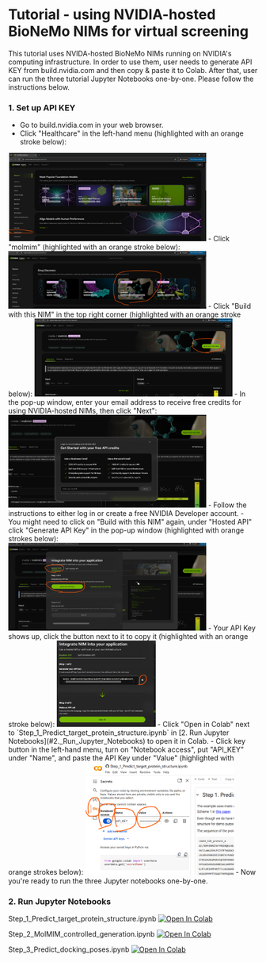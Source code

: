 # Tutorial - using NVIDIA-hosted BioNeMo NIMs for virtual screening
This tutorial uses NVIDA-hosted BioNeMo NIMs running on NVIDIA's computing infrastructure. In order to use them, user needs to generate API KEY from build.nvidia.com and then copy & paste it to Colab. After that, user can run the three tutorial Jupyter Notebooks one-by-one. Please follow the instructions below.
### 1. Set up API KEY
- Go to build.nvidia.com in your web browser.
- Click "Healthcare" in the left-hand menu (highlighted with an orange stroke below):
<img src="images/click_on_Healthcare.png" alt="Alt text" width="400">
- Click "molmim" (highlighted with an orange stroke below):
<img src="images/click_on_MolMIM.png" alt="Alt text" width="400">
- Click "Build with this NIM" in the top right corner (highlighted with an orange stroke below):
<img src="images/click_build_with_this_NIM.png" alt="Alt text" width="400">
- In the pop-up window, enter your email address to receive free credits for using NVIDIA-hosted NIMs, then click "Next":  
<img src="images/register_email.png" alt="Alt text" width="400">
- Follow the instructions to either log in or create a free NVIDIA Developer account.
- You might need to click on "Build with this NIM" again, under "Hosted API" click "Generate API Key" in the pop-up window (highlighted with orange strokes below):  
<img src="images/gen_API_key.png" alt="Alt text" width="400">
- Your API Key shows up, click the button next to it to copy it (highlighted with an orange stroke below):
<img src="images/copy_key.png" alt="Alt text" width="200">
- Click "Open in Colab" next to `Step_1_Predict_target_protein_structure.ipynb` in [2. Run Jupyter Notebooks](#2._Run_Jupyter_Notebooks) to open it in Colab.
- Click key button in the left-hand menu, turn on "Notebook access", put "API_KEY" under "Name", and paste the API Key under "Value" (highlighted with orange strokes below):  
<img src="images/colab_copy.png" alt="Alt text" width="300">
- Now you're ready to run the three Jupyter notebooks one-by-one.


### 2. Run Jupyter Notebooks
Step_1_Predict_target_protein_structure.ipynb [![Open In Colab](https://colab.research.google.com/assets/colab-badge.svg)](https://colab.research.google.com/github/hw-ju/bionemo_nim/blob/main/Step_1_Predict_target_protein_structure.ipynb)

Step_2_MolMIM_controlled_generation.ipynb [![Open In Colab](https://colab.research.google.com/assets/colab-badge.svg)](https://colab.research.google.com/github/hw-ju/bionemo_nim/blob/main/Step_2_MolMIM_controlled_generation.ipynb)

Step_3_Predict_docking_poses.ipynb [![Open In Colab](https://colab.research.google.com/assets/colab-badge.svg)](https://colab.research.google.com/github/hw-ju/bionemo_nim/blob/main/Step_3_Predict_docking_poses.ipynb)

